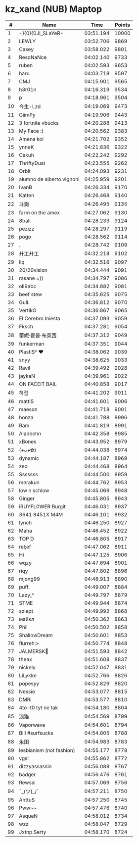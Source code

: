 # kz_xand (NUB) Maptop

|  # | Name | Time | Points |
|-------------- | -------------- | -------------- | -------------- | 
| 1 | -}{0}{0JI_SLaYeR- | 03:51.194 | 10000 | 
| 2 | LEWLY | 03:52.706 | 9869 | 
| 3 | Casey | 03:58.022 | 9801 | 
| 4 | ResoNaNce | 04:02.140 | 9733 | 
| 5 | ruben | 04:02.593 | 9653 | 
| 6 | haru | 04:03.718 | 9597 | 
| 7 | CMJ | 04:15.901 | 9565 | 
| 8 | h3r01n | 04:16.319 | 9534 | 
| 9 | p | 04:18.961 | 9504 | 
| 10 | 今生-Lzd | 04:19.069 | 9473 | 
| 11 | GiimPy | 04:19.906 | 9443 | 
| 12 | 3 fortnite vbucks | 04:20.288 | 9413 | 
| 13 | My Face :) | 04:20.562 | 9383 | 
| 14 | Amena koi | 04:21.702 | 9352 | 
| 15 | ynneK | 04:21.836 | 9322 | 
| 16 | Cakuh | 04:22.242 | 9292 | 
| 17 | ThriftyDust | 04:23.555 | 9262 | 
| 18 | Orbit | 04:24.093 | 9231 | 
| 19 | alumno de alberto vignoni | 04:25.959 | 9201 | 
| 20 | IvanB | 04:26.334 | 9170 | 
| 21 | Katten | 04:26.468 | 9140 | 
| 22 | 斗狗 | 04:26.495 | 9135 | 
| 23 | farm on the amex | 04:27.062 | 9130 | 
| 24 | 8ball | 04:28.233 | 9124 | 
| 25 | pezizz | 04:28.297 | 9119 | 
| 26 | pogo | 04:28.562 | 9114 | 
| 27 | . | 04:28.742 | 9109 | 
| 28 | 廾工廾工 | 04:32.218 | 9102 | 
| 29 | liq | 04:32.516 | 9097 | 
| 30 | 20/20vision | 04:34.444 | 9091 | 
| 31 | rasane =)) | 04:34.797 | 9086 | 
| 32 | oll9abc | 04:34.882 | 9081 | 
| 33 | beef stew | 04:35.625 | 9075 | 
| 34 | Gull. | 04:36.812 | 9070 | 
| 35 | VertikO | 04:36.867 | 9065 | 
| 36 | El Cerebro Iniesta | 04:37.093 | 9059 | 
| 37 | Fksch | 04:37.281 | 9054 | 
| 38 | 蕾妮·霍普·布萊西 | 04:37.312 | 9049 | 
| 39 | funkerman | 04:37.351 | 9044 | 
| 40 | PlastiS^ ♥ | 04:38.062 | 9039 | 
| 41 | snyy | 04:38.625 | 9033 | 
| 42 | Ravil | 04:39.492 | 9028 | 
| 43 | jaykaN | 04:39.961 | 9022 | 
| 44 | ON FACEIT BAIL | 04:40.858 | 9017 | 
| 45 | 허접 | 04:41.202 | 9011 | 
| 46 | mattiS | 04:41.601 | 9006 | 
| 47 | maeson | 04:41.718 | 9001 | 
| 48 | honza | 04:41.788 | 8996 | 
| 49 | Ram | 04:41.819 | 8991 | 
| 50 | Aladeehn | 04:42.358 | 8985 | 
| 51 | xBones | 04:43.952 | 8979 | 
| 52 | (◕ᴗ◕✿) | 04:44.038 | 8974 | 
| 53 | dynamic | 04:44.187 | 8969 | 
| 54 | zeo | 04:44.468 | 8964 | 
| 55 | Sssssss | 04:44.500 | 8959 | 
| 56 | merakun | 04:44.762 | 8953 | 
| 57 | low n schlow | 04:45.069 | 8948 | 
| 58 | Ginger | 04:45.805 | 8943 | 
| 59 | iBUYFL0WER Burgit | 04:46.031 | 8937 | 
| 60 | 3641 8451X M4M | 04:46.101 | 8932 | 
| 61 | lynch | 04:46.250 | 8927 | 
| 62 | Maha | 04:46.452 | 8922 | 
| 63 | TOP D | 04:46.805 | 8917 | 
| 64 | rel;ef | 04:47.062 | 8911 | 
| 65 | Hi | 04:47.125 | 8906 | 
| 66 | wqzy | 04:47.694 | 8901 | 
| 67 | riqy | 04:47.802 | 8896 | 
| 68 | mjong99 | 04:48.913 | 8890 | 
| 69 | puff. | 04:49.007 | 8884 | 
| 70 | Lazy_^ | 04:49.797 | 8879 | 
| 71 | STME | 04:49.944 | 8874 | 
| 72 | szlept | 04:49.992 | 8868 | 
| 73 | майкл | 04:50.362 | 8863 | 
| 74 | Phil | 04:50.502 | 8858 | 
| 75 | ShallowDream | 04:50.601 | 8853 | 
| 76 | flurreh:> | 04:50.774 | 8848 | 
| 77 | JALMERSK👀 | 04:51.593 | 8842 | 
| 78 | theax | 04:51.608 | 8837 | 
| 79 | nickely | 04:52.047 | 8831 | 
| 80 | LiLykke | 04:52.766 | 8826 | 
| 81 | popesyy | 04:52.829 | 8820 | 
| 82 | Nessie | 04:53.077 | 8815 | 
| 83 | DMRi | 04:53.577 | 8810 | 
| 84 | 4to-t0 tyt ne tak | 04:54.180 | 8804 | 
| 85 | 浪猫 | 04:54.569 | 8799 | 
| 86 | Vaporwave | 04:54.601 | 8794 | 
| 87 | Bill #surfsucks | 04:54.805 | 8788 | 
| 88 | 永田 | 04:54.983 | 8783 | 
| 89 | lesbianism (not fashion) | 04:55.177 | 8778 | 
| 90 | vgsi | 04:55.862 | 8772 | 
| 91 | dizzyassassin | 04:56.088 | 8767 | 
| 92 | badger | 04:56.476 | 8761 | 
| 93 | Rewssi | 04:57.069 | 8756 | 
| 94 | ¯\_(ツ)_/¯ | 04:57.211 | 8750 | 
| 95 | AnttuS | 04:57.250 | 8745 | 
| 96 | Pww~~ | 04:57.476 | 8740 | 
| 97 | 󠀡󠀡⁧⁧AsqueN | 04:58.012 | 8734 | 
| 98 | wzz | 04:58.047 | 8729 | 
| 99 | Jxtnp.Serty | 04:58.170 | 8724 | 

